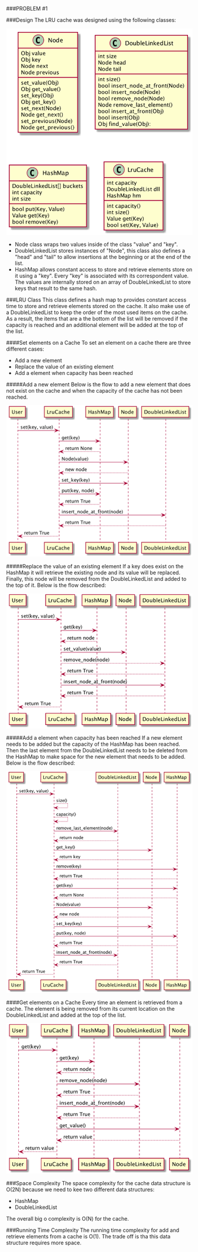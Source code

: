 ###PROBLEM #1

###Design
The LRU cache was designed using the following classes:

![classes](./cache_classes.png)

* Node class wraps two values inside of the class "value" and "key".
* DoubleLinkedList stores instances of "Node", this class also defines a "head" and "tail" to allow insertions at the 
beginning or at the end of the list. 
* HashMap allows constant access to store and retrieve elements store on it using a "key". Every "key" is associated 
with its correspondent value. The values are internally stored on an array of DoubleLinkedList to store keys that 
result to the same hash.

###LRU Class
This class defines a hash map to provides constant access time to store and retrieve elements stored on the cache. It 
also make use of a DoubleLinkedList to keep the order of the most used items on the cache. As a result, the items that
are a the bottom of the list will be removed if the capacity is reached and an additional element will be added at the 
top of the list.

####Set elements on a Cache
To set an element on a cache there are three different cases:

* Add a new element
* Replace the value of an existing element
* Add a element when capacity has been reached

#####Add a new element
Below is the flow to add a new element that does not exist on the cache and when the capacity of the cache has not 
been reached.

![set_cache]

[set_cache]: cache_set_new.png

#####Replace the value of an existing element
If a key does exist on the HashMap it will retrieve the existing node and its value will be replaced. Finally, this node
will be removed from the DoubleLinkedList and added to the top of it. Below is the flow described:

![replace_cache]

[replace_cache]: cache_replace_value.png

#####Add a element when capacity has been reached
If a new element needs to be added but the capacity of the HashMap has been reached. Then the last element from the 
DoubleLinkedList needs to be deleted from the HashMap to make space for the new element that needs to be added. Below is
the flow described:

![max_capacity_cache]

[max_capacity_cache]: cache_set_max_capacity.png

####Get elements on a Cache
Every time an element is retrieved from a cache. The element is being removed from its current location on the 
DoubleLinkedList and added at the top of the list.

![cache_get]

[cache_get]: cache_get.png

###Space Complexity
The space complexity for the cache data structure is O(2N) because we need to kee two different data structures:

* HashMap
* DoubleLinkedList

The overall big o complexity is O(N) for the cache.

###Running Time Complexity
The running time complexity for add and retrieve elements from a cache is O(1). The trade off is tha this data structure 
requires more space. 
